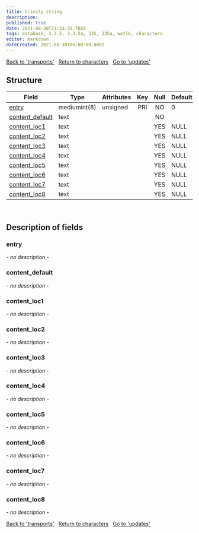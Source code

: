 ```yaml
---
title: trinity_string
description: 
published: true
date: 2021-08-30T21:53:39.788Z
tags: database, 3.3.5, 3.3.5a, 335, 335a, wotlk, characters
editor: markdown
dateCreated: 2021-08-30T06:00:00.000Z
---
```


<a href="https://dev.trinitycore.info/en/database/335/characters/transports" class="mt-5 v-btn v-btn--depressed v-btn--flat v-btn--outlined theme--light v-size--default darkblue--text text--lighten-3"><span class="v-btn__content"><i aria-hidden="true" class="v-icon notranslate v-icon--left mdi mdi-arrow-left theme--light"></i><span>Back to 'transports'</span></span></a>&nbsp;&nbsp;&nbsp;<a href="https://dev.trinitycore.info/en/database/335/characters/home" class="mt-5 v-btn v-btn--depressed v-btn--flat v-btn--outlined theme--light v-size--default darkblue--text text--lighten-3"><span class="v-btn__content"><i aria-hidden="true" class="v-icon notranslate v-icon--left mdi mdi-home-outline theme--light"></i><span>Return to characters</span></span></a>&nbsp;&nbsp;&nbsp;<a href="https://dev.trinitycore.info/en/database/335/characters/updates" class="mt-5 v-btn v-btn--depressed v-btn--flat v-btn--outlined theme--light v-size--default darkblue--text text--lighten-3"><span class="v-btn__content"><span>Go to 'updates'</span><i aria-hidden="true" class="v-icon notranslate v-icon--right mdi mdi-arrow-right theme--light"></i></span></a>

## Structure

| Field | Type | Attributes | Key | Null | Default | Extra | Comment |
| --- | --- | --- | :---: | :---: | --- | --- | --- |
| [entry](#entry) | mediumint(8) | unsigned | PRI | NO | 0 |  |  |
| [content_default](#content_default) | text |  |  | NO |  |  |  |
| [content_loc1](#content_loc1) | text |  |  | YES | NULL |  |  |
| [content_loc2](#content_loc2) | text |  |  | YES | NULL |  |  |
| [content_loc3](#content_loc3) | text |  |  | YES | NULL |  |  |
| [content_loc4](#content_loc4) | text |  |  | YES | NULL |  |  |
| [content_loc5](#content_loc5) | text |  |  | YES | NULL |  |  |
| [content_loc6](#content_loc6) | text |  |  | YES | NULL |  |  |
| [content_loc7](#content_loc7) | text |  |  | YES | NULL |  |  |
| [content_loc8](#content_loc8) | text |  |  | YES | NULL |  |  |
&nbsp;
## Description of fields

### entry
*- no description -*
&nbsp;

### content_default
*- no description -*
&nbsp;

### content_loc1
*- no description -*
&nbsp;

### content_loc2
*- no description -*
&nbsp;

### content_loc3
*- no description -*
&nbsp;

### content_loc4
*- no description -*
&nbsp;

### content_loc5
*- no description -*
&nbsp;

### content_loc6
*- no description -*
&nbsp;

### content_loc7
*- no description -*
&nbsp;

### content_loc8
*- no description -*
&nbsp;

<a href="https://dev.trinitycore.info/en/database/335/characters/transports" class="mt-5 v-btn v-btn--depressed v-btn--flat v-btn--outlined theme--light v-size--default darkblue--text text--lighten-3"><span class="v-btn__content"><i aria-hidden="true" class="v-icon notranslate v-icon--left mdi mdi-arrow-left theme--light"></i><span>Back to 'transports'</span></span></a>&nbsp;&nbsp;&nbsp;<a href="https://dev.trinitycore.info/en/database/335/characters/home" class="mt-5 v-btn v-btn--depressed v-btn--flat v-btn--outlined theme--light v-size--default darkblue--text text--lighten-3"><span class="v-btn__content"><i aria-hidden="true" class="v-icon notranslate v-icon--left mdi mdi-home-outline theme--light"></i><span>Return to characters</span></span></a>&nbsp;&nbsp;&nbsp;<a href="https://dev.trinitycore.info/en/database/335/characters/updates" class="mt-5 v-btn v-btn--depressed v-btn--flat v-btn--outlined theme--light v-size--default darkblue--text text--lighten-3"><span class="v-btn__content"><span>Go to 'updates'</span><i aria-hidden="true" class="v-icon notranslate v-icon--right mdi mdi-arrow-right theme--light"></i></span></a>

